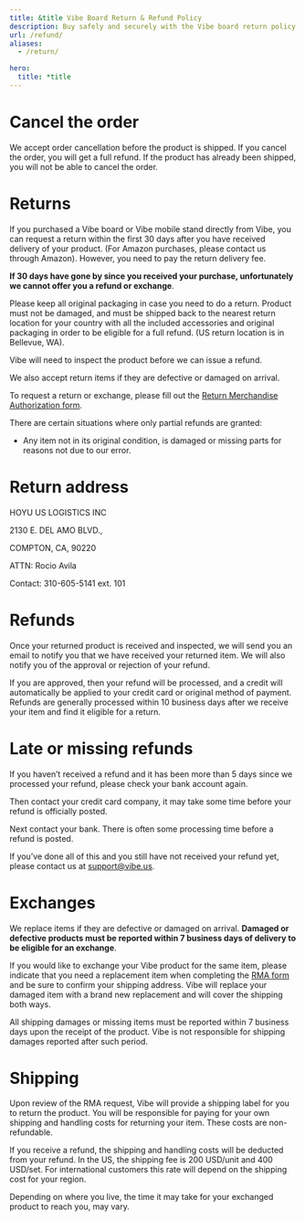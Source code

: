 ```yaml
---
title: &title Vibe Board Return & Refund Policy
description: Buy safely and securely with the Vibe board return policy. Return your Vibe board within 30 days to be eligible for a full refund.
url: /refund/
aliases:
  - /return/

hero:
  title: *title
---
```


# Cancel the order

We accept order cancellation before the product is shipped. If you cancel the order, you will get a full refund. If the product has already been shipped, you will not be able to cancel the order.

# Returns

If you purchased a Vibe board or Vibe mobile stand directly from Vibe, you can request a return within the first 30 days after you have received delivery of your product. (For Amazon purchases, please contact us through Amazon). However, you need to pay the return delivery fee.

**If 30 days have gone by since you received your purchase, unfortunately we cannot offer you a refund or exchange**.

Please keep all original packaging in case you need to do a return. Product must not be damaged, and must be shipped back to the nearest return location for your country with all the included accessories and original packaging in order to be eligible for a full refund. (US return location is in Bellevue, WA).

Vibe will need to inspect the product before we can issue a refund.

We also accept return items if they are defective or damaged on arrival.

To request a return or exchange, please fill out the [Return Merchandise Authorization form](https://landing.vibe.us/rma).

There are certain situations where only partial refunds are granted:

- Any item not in its original condition, is damaged or missing parts for reasons not due to our error.

# Return address

HOYU US LOGISTICS INC

2130 E. DEL AMO BLVD.,

COMPTON, CA, 90220

ATTN: Rocio Avila

Contact: 310-605-5141 ext. 101

# Refunds

Once your returned product is received and inspected, we will send you an email to notify you that we have received your returned item. We will also notify you of the approval or rejection of your refund.

If you are approved, then your refund will be processed, and a credit will automatically be applied to your credit card or original method of payment. Refunds are generally processed within 10 business days after we receive your item and find it eligible for a return.

# Late or missing refunds

If you haven’t received a refund and it has been more than 5 days since we processed your refund, please check your bank account again.

Then contact your credit card company, it may take some time before your refund is officially posted.

Next contact your bank. There is often some processing time before a refund is posted.

If you’ve done all of this and you still have not received your refund yet, please contact us at support@vibe.us.

# Exchanges

We replace items if they are defective or damaged on arrival. **Damaged or defective products must be reported within 7 business days of delivery to be eligible for an exchange**.

If you would like to exchange your Vibe product for the same item, please indicate that you need a replacement item when completing the [RMA form](https://landing.vibe.us/rma) and be sure to confirm your shipping address. Vibe will replace your damaged item with a brand new replacement and will cover the shipping both ways.

All shipping damages or missing items must be reported within 7 business days upon the receipt of the product. Vibe is not responsible for shipping damages reported after such period.

# Shipping

Upon review of the RMA request, Vibe will provide a shipping label for you to return the product. You will be responsible for paying for your own shipping and handling costs for returning your item. These costs are non-refundable.

If you receive a refund, the shipping and handling costs will be deducted from your refund. In the US, the shipping fee is 200 USD/unit and 400 USD/set. For international customers this rate will depend on the shipping cost for your region.

Depending on where you live, the time it may take for your exchanged product to reach you, may vary.
